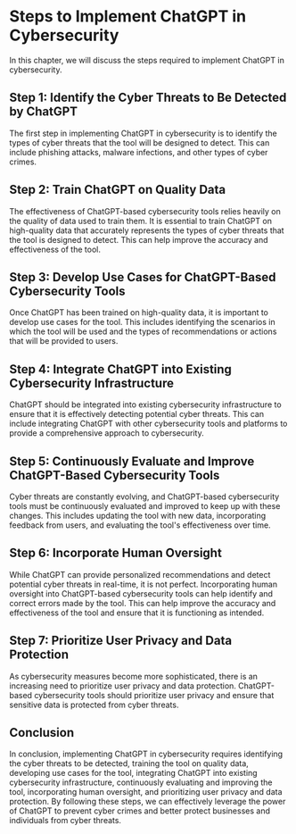 Steps to Implement ChatGPT in Cybersecurity
=============================================================================================

In this chapter, we will discuss the steps required to implement ChatGPT in cybersecurity.

Step 1: Identify the Cyber Threats to Be Detected by ChatGPT
------------------------------------------------------------

The first step in implementing ChatGPT in cybersecurity is to identify the types of cyber threats that the tool will be designed to detect. This can include phishing attacks, malware infections, and other types of cyber crimes.

Step 2: Train ChatGPT on Quality Data
-------------------------------------

The effectiveness of ChatGPT-based cybersecurity tools relies heavily on the quality of data used to train them. It is essential to train ChatGPT on high-quality data that accurately represents the types of cyber threats that the tool is designed to detect. This can help improve the accuracy and effectiveness of the tool.

Step 3: Develop Use Cases for ChatGPT-Based Cybersecurity Tools
---------------------------------------------------------------

Once ChatGPT has been trained on high-quality data, it is important to develop use cases for the tool. This includes identifying the scenarios in which the tool will be used and the types of recommendations or actions that will be provided to users.

Step 4: Integrate ChatGPT into Existing Cybersecurity Infrastructure
--------------------------------------------------------------------

ChatGPT should be integrated into existing cybersecurity infrastructure to ensure that it is effectively detecting potential cyber threats. This can include integrating ChatGPT with other cybersecurity tools and platforms to provide a comprehensive approach to cybersecurity.

Step 5: Continuously Evaluate and Improve ChatGPT-Based Cybersecurity Tools
---------------------------------------------------------------------------

Cyber threats are constantly evolving, and ChatGPT-based cybersecurity tools must be continuously evaluated and improved to keep up with these changes. This includes updating the tool with new data, incorporating feedback from users, and evaluating the tool's effectiveness over time.

Step 6: Incorporate Human Oversight
-----------------------------------

While ChatGPT can provide personalized recommendations and detect potential cyber threats in real-time, it is not perfect. Incorporating human oversight into ChatGPT-based cybersecurity tools can help identify and correct errors made by the tool. This can help improve the accuracy and effectiveness of the tool and ensure that it is functioning as intended.

Step 7: Prioritize User Privacy and Data Protection
---------------------------------------------------

As cybersecurity measures become more sophisticated, there is an increasing need to prioritize user privacy and data protection. ChatGPT-based cybersecurity tools should prioritize user privacy and ensure that sensitive data is protected from cyber threats.

Conclusion
----------

In conclusion, implementing ChatGPT in cybersecurity requires identifying the cyber threats to be detected, training the tool on quality data, developing use cases for the tool, integrating ChatGPT into existing cybersecurity infrastructure, continuously evaluating and improving the tool, incorporating human oversight, and prioritizing user privacy and data protection. By following these steps, we can effectively leverage the power of ChatGPT to prevent cyber crimes and better protect businesses and individuals from cyber threats.
